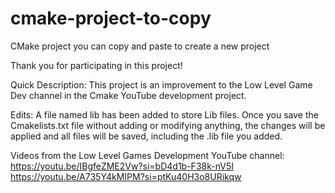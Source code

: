 # cmake-project-to-copy
CMake project you can copy and paste to create a new project

Thank you for participating in this project!

Quick Description:
This project is an improvement to the Low Level Game Dev channel in the Cmake YouTube development project.

Edits:
A file named lib has been added to store Lib files. Once you save the Cmakelists.txt file without adding or modifying anything, the changes will be applied and all files will be saved, including the .lib file you added.

Videos from the Low Level Games Development YouTube channel:
https://youtu.be/IBgfeZME2Vw?si=bD4d1b-F38k-nV5I
https://youtu.be/A735Y4kMIPM?si=ptKu40H3o8URikqw
